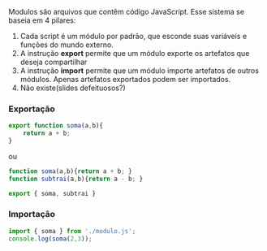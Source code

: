 Modulos são arquivos que contêm código JavaScript. Esse sistema se baseia em 4 pilares:
1. Cada script é um módulo por padrão, que esconde suas variáveis e funções do mundo externo.
2. A instrução **export** permite que um módulo exporte os artefatos que deseja compartilhar
3. A instrução **import** permite que um módulo importe artefatos de outros módulos. Apenas artefatos exportados podem ser importados.
4. Não existe(slides defeituosos?)
### Exportação
```js
export function soma(a,b){
	return a + b;
}
```
ou
```js
function soma(a,b){return a + b; }
function subtrai(a,b){return a - b; }

export { soma, subtrai }
```
### Importação
```js
import { soma } from './modulo.js';
console.log(soma(2,3));
```
